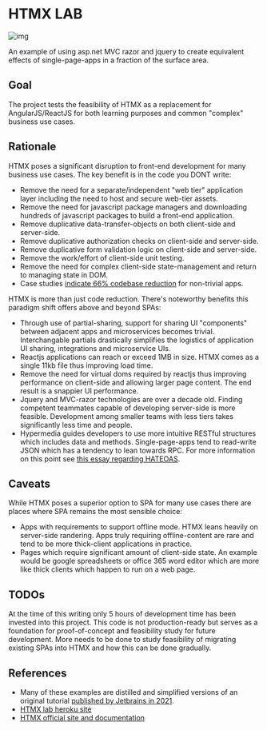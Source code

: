 # HTMX LAB
![img](https://htmx.org/img/memes/original.png)

An example of using asp.net MVC razor and jquery to create equivalent effects of single-page-apps in a fraction of the surface area.

## Goal
The project tests the feasibility of HTMX as a replacement for AngularJS/ReactJS for both learning purposes and common "complex" business use cases.

## Rationale

HTMX poses a significant disruption to front-end development for many business use cases.
The key benefit is in the code you DONT write:

 - Remove the need for a separate/independent "web tier" application layer including the need to host and secure web-tier assets.
 - Remove the need for javascript package managers and downloading hundreds of javascript packages to build a front-end application.
 - Remove duplicative data-transfer-objects on both client-side and server-side.
 - Remove duplicative authorization checks on client-side and server-side.
 - Remove duplicative form validation logic on client-side and server-side.
 - Remove the work/effort of client-side unit testing.
 - Remove the need for complex client-side state-management and return to managing state in DOM.
 - Case studies [indicate 66% codebase reduction](https://htmx.org/essays/a-real-world-react-to-htmx-port/) for non-trivial apps.

HTMX is more than just code reduction. There's noteworthy benefits this paradigm shift offers above and beyond SPAs:
 - Through use of partial-sharing, support for sharing UI "components" between adjacent apps and microservices becomes trivial. Interchangable partials drastically simplifies the logistics of application UI sharing, integrations and microservice UIs.
 - Reactjs applications can reach or exceed 1MB in size. HTMX comes as a single 11kb file thus improving load time.
 - Remove the need for virtual doms required by reactjs thus improving performance on client-side and allowing larger page content. The end result is a snappier UI performance.
 - Jquery and MVC-razor technologies are over a decade old. Finding competent teammates capable of developing server-side is more feasible. Development among smaller teams with less tiers takes significantly less time and people.
 - Hypermedia guides developers to use more intuitive RESTful structures which includes data and methods. Single-page-apps tend to read-write JSON which has a tendency to lean towards RPC. For more information on this point see [this essay regarding HATEOAS](https://htmx.org/essays/hateoas/).

## Caveats

While HTMX poses a superior option to SPA for many use cases there are places where SPA remains the most sensible choice:

 - Apps with requirements to support offline mode. HTMX leans heavily on server-side randering. Apps truly requiring offline-content are rare and tend to be more thick-client applications in practice.
 - Pages which require significant amount of client-side state. An example would be google spreadsheets or office 365 word editor which are more like thick clients which happen to run on a web page.

## TODOs
At the time of this writing only 5 hours of development time has been invested into this project. This code is not production-ready but serves as a foundation for proof-of-concept and feasibility study for future development.
More needs to be done to study feasibility of migrating existing SPAs into HTMX and how this can be done gradually.

## References
 - Many of these examples are distilled and simplified versions of an original tutorial [published by Jetbrains in 2021](https://www.jetbrains.com/dotnet/guide/tutorials/htmx-aspnetcore/what-is-htmx/).
 - [HTMX lab heroku site](https://htmxlab.herokuapp.com/)
 - [HTMX official site and documentation](https://htmx.org/)
